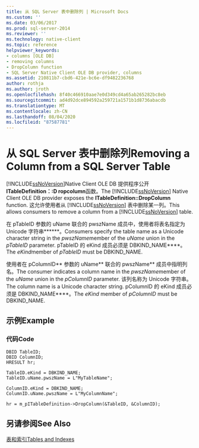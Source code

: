 ```yaml
---
title: 从 SQL Server 表中删除列 | Microsoft Docs
ms.custom: ''
ms.date: 03/06/2017
ms.prod: sql-server-2014
ms.reviewer: ''
ms.technology: native-client
ms.topic: reference
helpviewer_keywords:
- columns [OLE DB]
- removing columns
- DropColumn function
- SQL Server Native Client OLE DB provider, columns
ms.assetid: 210811b7-cbd6-421e-bc6e-df9482236768
author: rothja
ms.author: jroth
ms.openlocfilehash: 8f40c466910aae7e0d349cd4a65ab265282bc8eb
ms.sourcegitcommit: ad4d92dce894592a259721a1571b1d8736abacdb
ms.translationtype: MT
ms.contentlocale: zh-CN
ms.lasthandoff: 08/04/2020
ms.locfileid: "87587781"
---
```

# <a name="removing-a-column-from-a-sql-server-table"></a><span data-ttu-id="bb6b9-102">从 SQL Server 表中删除列</span><span class="sxs-lookup"><span data-stu-id="bb6b9-102">Removing a Column from a SQL Server Table</span></span>
  <span data-ttu-id="bb6b9-103">[!INCLUDE[ssNoVersion](../../includes/ssnoversion-md.md)]Native Client OLE DB 提供程序公开**ITableDefinition：:D ropcolumn**函数。</span><span class="sxs-lookup"><span data-stu-id="bb6b9-103">The [!INCLUDE[ssNoVersion](../../includes/ssnoversion-md.md)] Native Client OLE DB provider exposes the **ITableDefinition::DropColumn** function.</span></span> <span data-ttu-id="bb6b9-104">这允许使用者从 [!INCLUDE[ssNoVersion](../../includes/ssnoversion-md.md)] 表中删除某一列。</span><span class="sxs-lookup"><span data-stu-id="bb6b9-104">This allows consumers to remove a column from a [!INCLUDE[ssNoVersion](../../includes/ssnoversion-md.md)] table.</span></span>  
  
 <span data-ttu-id="bb6b9-105">在 pTableID 参数的 uName 联合的 pwszName 成员中，使用者将表名指定为 Unicode 字符串\*\*\*\*\*\*。</span><span class="sxs-lookup"><span data-stu-id="bb6b9-105">Consumers specify the table name as a Unicode character string in the *pwszName*member of the *uName* union in the *pTableID* parameter.</span></span> <span data-ttu-id="bb6b9-106">pTableID 的 eKind 成员必须是 DBKIND_NAME\*\*\*\*。</span><span class="sxs-lookup"><span data-stu-id="bb6b9-106">The *eKind*member of *pTableID* must be DBKIND_NAME.</span></span>  
  
 <span data-ttu-id="bb6b9-107">使用者在 pColumnID\*\* 参数的 uName\*\* 联合的 pwszName\*\* 成员中指明列名。</span><span class="sxs-lookup"><span data-stu-id="bb6b9-107">The consumer indicates a column name in the *pwszName*member of the *uName* union in the *pColumnID* parameter.</span></span> <span data-ttu-id="bb6b9-108">该列名称为 Unicode 字符串。</span><span class="sxs-lookup"><span data-stu-id="bb6b9-108">The column name is a Unicode character string.</span></span> <span data-ttu-id="bb6b9-109">pColumnID 的 eKind 成员必须是 DBKIND_NAME\*\*\*\*。</span><span class="sxs-lookup"><span data-stu-id="bb6b9-109">The *eKind* member of *pColumnID* must be DBKIND_NAME.</span></span>  
  
## <a name="example"></a><span data-ttu-id="bb6b9-110">示例</span><span class="sxs-lookup"><span data-stu-id="bb6b9-110">Example</span></span>  
  
### <a name="code"></a><span data-ttu-id="bb6b9-111">代码</span><span class="sxs-lookup"><span data-stu-id="bb6b9-111">Code</span></span>  
  
```  
DBID TableID;  
DBID ColumnID;  
HRESULT hr;  
  
TableID.eKind = DBKIND_NAME;  
TableID.uName.pwszName = L"MyTableName";  
  
ColumnID.eKind = DBKIND_NAME;  
ColumnID.uName.pwszName = L"MyColumnName";  
  
hr = m_pITableDefinition->DropColumn(&TableID, &ColumnID);  
```  
  
## <a name="see-also"></a><span data-ttu-id="bb6b9-112">另请参阅</span><span class="sxs-lookup"><span data-stu-id="bb6b9-112">See Also</span></span>  
 [<span data-ttu-id="bb6b9-113">表和索引</span><span class="sxs-lookup"><span data-stu-id="bb6b9-113">Tables and Indexes</span></span>](tables-and-indexes.md)  
  
  
